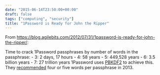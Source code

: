 ```yaml
---
date: "2015-06-14T23:50:00+00:00"
draft: false
tags: ["computing", "security"]
title: "1Password is Ready for John the Ripper"
---
```

From https://blog.agilebits.com/2012/07/31/1password-is-ready-for-john-the-ripper/:

Time to crack 1Password passphrases by number of words in the passphrase: \- 3: 2 days, 17 hours \- 4: 58 years \- 5: 449,528 years \- 6: 3.5 billion years \- 7: 27 trillion years 1Password uses [PBKDF2](https://en.wikipedia.org/wiki/PBKDF2) to achieve this. They [recommended](https://blog.agilebits.com/2011/06/21/toward-better-master-passwords/) four or five words per passphrase in 2013.

